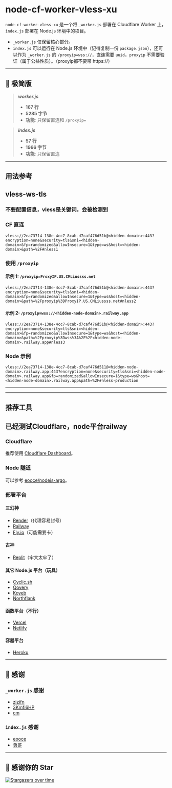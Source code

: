 # node-cf-worker-vless-xu

`node-cf-worker-vless-xu` 是一个将 `_worker.js` 部署在 Cloudflare Worker 上，`index.js` 部署在 Node.js 环境中的项目。

- `_worker.js` 仅保留核心部分。
- `index.js` 可以运行在 Node.js 环境中（记得复制一份 `package.json`），还可以作为 `_worker.js` 的 `/proxyip=wss://`，直连需要 `uuid`，`proxyip` 不需要验证（属于公益性质）。（proxyip都不要带 https://）

---

## 🌟 极简版

> **_worker.js_**  
> - **167 行**  
> - **5285 字节**  
> - **功能**: 只保留直连和 `/proxyip=`

> **_index.js_**  
> - **57 行**  
> - **1966 字节**  
> - **功能**: 只保留直连

---

## 用法参考

## vless-ws-tls
### 不要配置信息，vless是关键词，会被检测到

### CF 直连

```
vless://2ea73714-138e-4cc7-8cab-d7caf476d51b@<hidden-domain>:443?encryption=none&security=tls&sni=<hidden-domain>&fp=randomized&allowInsecure=1&type=ws&host=<hidden-domain>&path=%2F#nless1
```

### 使用 `/proxyip`

#### 示例 1: `/proxyip=ProxyIP.US.CMLiussss.net`

```
vless://2ea73714-138e-4cc7-8cab-d7caf476d51b@<hidden-domain>:443?encryption=none&security=tls&sni=<hidden-domain>&fp=randomized&allowInsecure=1&type=ws&host=<hidden-domain>&path=%2Fproxyip%3DProxyIP.US.CMLiussss.net#nless2
```

#### 示例 2: `/proxyip=wss://<hidden-node-domain>.railway.app`

```
vless://2ea73714-138e-4cc7-8cab-d7caf476d51b@<hidden-domain>:443?encryption=none&security=tls&sni=<hidden-domain>&fp=randomized&allowInsecure=1&type=ws&host=<hidden-domain>&path=%2Fproxyip%3Dwss%3A%2F%2F<hidden-node-domain>.railway.app#nless3
```

### Node 示例

```
vless://2ea73714-138e-4cc7-8cab-d7caf476d511@<hidden-node-domain>.railway.app:443?encryption=none&security=tls&sni=<hidden-node-domain>.railway.app&fp=randomized&allowInsecure=1&type=ws&host=<hidden-node-domain>.railway.app&path=%2F#nless-production
```

---


---

## 推荐工具

## 已经测试Cloudflare，node平台railway
### Cloudflare

推荐使用 [Cloudflare Dashboard](https://dash.cloudflare.com/)。

### Node 隧道

可以参考 [eooce/nodejs-argo](https://github.com/eooce/nodejs-argo)。

### 部署平台

#### 三幻神

- [Render](https://render.com)（代理容易封号）
- [Railway](https://railway.app)
- [Fly.io](https://fly.io)（可能需要卡）

#### 古神

- [Replit](https://replit.com)（牢大太牢了）

#### 其它 Node.js 平台（玩具）

- [Cyclic.sh](https://www.cyclic.sh)
- [Qovery](https://www.qovery.com)
- [Koyeb](https://www.koyeb.com)
- [Northflank](https://northflank.com)

#### 函数平台（不行）

- [Vercel](https://vercel.com)
- [Netlify](https://www.netlify.com)

#### 容器平台

- [Heroku](https://www.heroku.com)

---

## 🙏 感谢

### `_worker.js` 感谢

- [zizifn](https://github.com/zizifn/edgetunnel)
- [3Kmfi6HP](https://github.com/6Kmfi6HP/EDtunnel)
- [cm](https://github.com/cmliu/edgetunnel)

### `index.js` 感谢

- [eooce](https://github.com/eooce/nodejs-argo)
- [勇哥](https://github.com/yonggekkk/sb-nodejs)

---

## 🌟 感谢你的 Star

[![Stargazers over time](https://starchart.cc/abc15018045126/node-cf-worker-vless-xu.svg)](https://starchart.cc/abc15018045126/node-cf-worker-vless-xu)